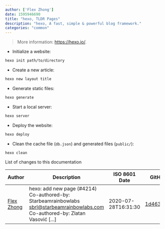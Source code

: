 ```yaml
---
author: ['Flex Zhong']
date: 1595946690
title: "hexo, TLDR Pages"
description: "hexo, A fast, simple & powerful blog framework."
categories: "common"
---
```

> More information: <https://hexo.io/>.

- Initialize a website:

```bash
hexo init path/to/directory
```

- Create a new article:

```bash
hexo new layout title
```

- Generate static files:

```bash
hexo generate
```

- Start a local server:

```bash
hexo server
```

- Deploy the website:

```bash
hexo deploy
```

- Clean the cache file (`db.json`) and generated files (`public/`):

```bash
hexo clean
```
List of changes to this documentation


Author | Description | ISO 8601 Date | GitHub link
------|-----|-----|-----
[Flex Zhong](mailto:chungzh07@gmail.com) | hexo: add new page (#4214) Co-authored-by: Starbeamrainbowlabs <sbrl@starbeamrainbowlabs.com> Co-authored-by: Zlatan Vasović [...] | 2020-07-28T16:31:30 | [1d463f27dd98](https://github.com/tldr-pages/tldr/commit/1d463f27dd9840d41107b1b3385535753a3bdd83)

